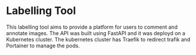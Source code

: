 # Labelling Tool

This labelling tool aims to provide a platform for users to comment and annotate images. 
The API was built using FastAPI and it was deployd on a Kubernetes cluster. 
The kubernetes cluster has Traefik to redirect trafik and Portainer to manage the pods. 
